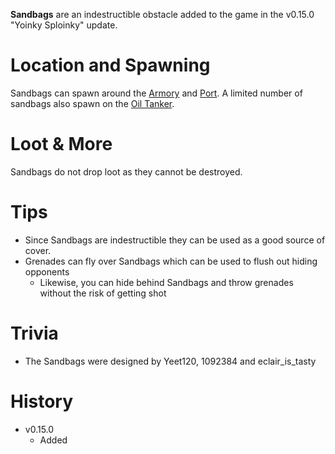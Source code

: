 **Sandbags** are an indestructible obstacle added to the game in the v0.15.0 "Yoinky Sploinky" update.

# Location and Spawning
Sandbags can spawn around the [Armory](/buildings/armory) and [Port](/buildings/port). A limited number of sandbags also spawn on the [Oil Tanker](/obstacles/oil_tanker_ship).

# Loot & More
Sandbags do not drop loot as they cannot be destroyed.

# Tips
- Since Sandbags are indestructible they can be used as a good source of cover.
- Grenades can fly over Sandbags which can be used to flush out hiding opponents
  - Likewise, you can hide behind Sandbags and throw grenades without the risk of getting shot

# Trivia
- The Sandbags were designed by Yeet120, 1092384 and eclair_is_tasty

# History
- v0.15.0
  - Added